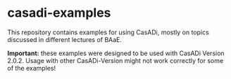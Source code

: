 casadi-examples
===============

This repository contains examples for using CasADi, mostly on topics discussed in different lectures of BAaE.

**Important:** these examples were designed to be used with CasADi Version 2.0.2. Usage with other CasADi-Version might not work correctly for some of the examples!
